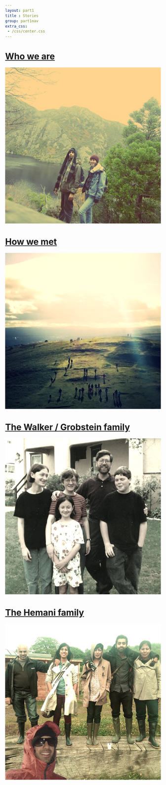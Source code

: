 ```yaml
---
layout: part1
title : Stories
group: part1nav
extra_css:
 - /css/center.css
---
```


<div class="row">
	<div class="span6">
		<a href="/stories/who-we-are/"><h1>Who we are</h1></a>
		<a href="/stories/who-we-are/"><img src="/img/whoweare.jpg"></a>
	</div>
	<div class="span6">
		<a href="/stories/how-we-met/"><h1>How we met</h1></a>
		<a href="/stories/how-we-met/"><img src="/img/howwemet.png"></a>
	</div>
</div>
<div class="row top-buffer bottom-buffer">
	<div class="span6">
		<a href="/stories/walker-grobsteins/"><h1>The Walker / Grobstein family</h1></a>
		<a href="/stories/walker-grobsteins/"><img src="/img/walkers1.jpg"></a>
	</div>
	<div class="span6">
		<a href="/stories/hemanis/"><h1>The Hemani family</h1></a>
		<a href="/stories/hemanis/"><img src="/img/hemanis1.jpg"></a>
	</div>
</div>
